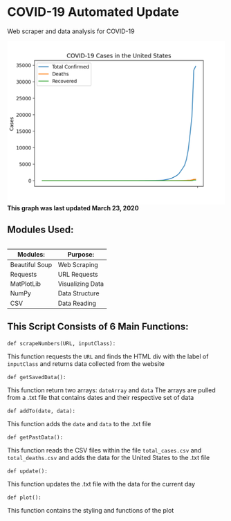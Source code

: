 # COVID-19 Automated Update
Web scraper and data analysis for COVID-19 
<html>
   <body>
      <img src = "Graph.png" width=700 align="left"/> <p> <b>This graph was last updated March 23, 2020</b> </p>
      <table style="width:100%">
   </body>
</html>
   
## Modules Used:

|Modules: | Purpose: |
|---------|----------|
| Beautiful Soup | Web Scraping | 
| Requests | URL Requests |
| MatPlotLib | Visualizing Data |
| NumPy | Data Structure |
| CSV | Data Reading |

## This Script Consists of 6 Main Functions:
```Python3
def scrapeNumbers(URL, inputClass):
```
This function requests the `URL` and finds the HTML div with the label of `inputClass` and returns data collected from the website
```Python3
def getSavedData():
 ```
 This function return two arrays: `dateArray` and `data`
 The arrays are pulled from a .txt file that contains dates and their respective set of data
```Python3
def addTo(date, data):
 ```
 This function adds the `date` and `data` to the .txt file
 ```Python3
 def getPastData():
 ```
 This function reads the CSV files within the file `total_cases.csv` and `total_deaths.csv` and adds the data for the United States to the .txt file
 ```Python3
 def update():
 ```
 This function updates the .txt file with the data for the current day
 ```Python3
 def plot():
 ```
 This function contains the styling and functions of the plot 
